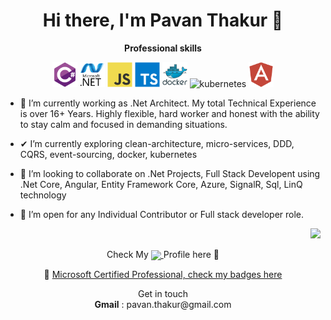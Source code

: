 <h1 align="center">Hi there, I'm Pavan Thakur 👋</h1>

<p align="center"> 
 <strong>
  Professional skills
  </strong>
</p>

<p align="center"> 
  <img src="https://raw.githubusercontent.com/devicons/devicon/master/icons/csharp/csharp-original.svg" alt="csharp" width="40" height="40" />
  <img src="https://raw.githubusercontent.com/devicons/devicon/master/icons/dot-net/dot-net-original-wordmark.svg" alt="dotnet" width="40" height="40" />
  <img src="https://raw.githubusercontent.com/devicons/devicon/master/icons/javascript/javascript-original.svg" alt="javascript" width="40" height="40" />
  <img src="https://raw.githubusercontent.com/devicons/devicon/master/icons/typescript/typescript-original.svg" alt="typescript" width="40" height="40" />
  <img src="https://raw.githubusercontent.com/devicons/devicon/master/icons/docker/docker-original-wordmark.svg" alt="docker" width="40" height="40" />
  <img src="https://img.icons8.com/color/48/000000/kubernetes.png" alt="kubernetes" width="43" height="43" />
  <img src="https://raw.githubusercontent.com/devicons/devicon/master/icons/angularjs/angularjs-plain.svg" alt="angular" width="40" height="40" />
</p>

- 🔭 I’m currently working as .Net Architect. My total Technical Experience is over 16+ Years. Highly flexible, hard worker and honest with the ability to stay calm and focused in demanding situations. 
- ✔  I’m currently exploring clean-architecture, micro-services, DDD, CQRS, event-sourcing, docker, kubernetes
- 👯 I’m looking to collaborate on .Net Projects, Full Stack Developent using .Net Core, Angular, Entity Framework Core, Azure, SignalR, Sql, LinQ technology

- 💬 I’m open for any Individual Contributor or Full stack developer role. 

<p align="right"> 
<a href="https://github.com/pavanthakur/github-profile-views-counter">
    <img src="https://komarev.com/ghpvc/?username=pavanthakur&&color=brightgreen">
</a>
</p>

<p align="center">
 Check My <a  href="https://linkedin.com/in/pavanthakur" target="_blank">
   <img align="center" src="https://img.icons8.com/fluent/48/000000/linkedin.png" /> 
 </a> Profile here 🤝
</p>

<p align="center">
 🌱 <a href="https://www.credly.com/users/pavan-thakur" target="_blank">
   Microsoft Certified Professional, check my badges here 
 </a>
</p>

<p align="center"> 
Get in touch
        <br> <b>Gmail</b> : pavan.thakur@gmail.com
 </p>
